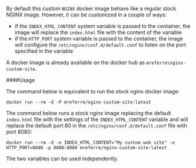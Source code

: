 By default this custom `NGINX` docker image behave like a regular stock NGINX image. However, it can be customized in a couple of ways:

- if the `INDEX_HTML_CONTENT` system variable is passed to the container, the image will replace the `index.html` file with the content of the variable
- if the `HTTP_PORT` system variable is passed to the container, the image will configure the `/etc/nginx/conf.d/default.conf` to listen on the port specified in the variable 

A docker image is already available on the docker hub as `mreferre\nginx-custom-site`. 

####Usage 

The command below is equivalent to run the stock nginx docker image:
```
docker run --rm -d -P mreferre/nginx-custom-site:latest
```

The command below runs a stock nginx image replacing the default `index.html` file  with the settings of the `INDEX_HTML_CONTENT` variable and will replace the default port 80 in the `/etc/nginx/conf.d/default.conf` file with port 8080:
```
docker run --rm -d -e INDEX_HTML_CONTENT="My custom web site" -e HTTP_PORT=8080 -p 8080:8080 mreferre/nginx-custom-site:latest
```

The two variables can be used independently. 
